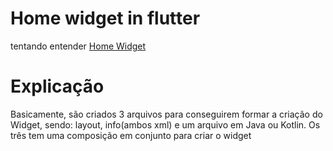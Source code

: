 # Home widget in flutter
tentando entender <a href="https://pub.dev/packages/home_widget">Home Widget</a>
# Explicação
Basicamente, são criados 3 arquivos para conseguirem formar a criação do Widget, sendo: layout, info(ambos xml) e um arquivo em Java ou Kotlin. Os três tem uma composição em conjunto para criar o widget
